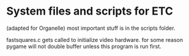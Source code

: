 # System files and scripts for ETC

(adapted for Organelle)
most important stuff is in the scripts folder.

fastsquares.c gets called to initialize video hardware.  for some reason pygame will not double buffer unless this program is run first.

